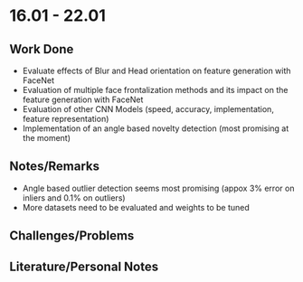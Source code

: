 # 16.01 - 22.01

## Work Done
- Evaluate effects of Blur and Head orientation on feature generation with FaceNet
- Evaluation of multiple face frontalization methods and its impact on the feature generation with FaceNet
- Evaluation of other CNN Models (speed, accuracy, implementation, feature representation)
- Implementation of an angle based novelty detection (most promising at the moment)

## Notes/Remarks

- Angle based outlier detection seems most promising (appox 3% error on inliers and 0.1% on outliers)
- More datasets need to be evaluated and weights to be tuned

## Challenges/Problems

## Literature/Personal Notes


